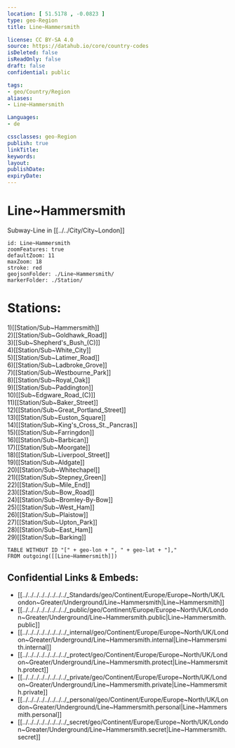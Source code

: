 ```yaml
---
location: [ 51.5178 , -0.0823 ] 
type: geo-Region
title: Line~Hammersmith

license: CC BY-SA 4.0
source: https://datahub.io/core/country-codes
isDeleted: false
isReadOnly: false
draft: false
confidential: public

tags:
- geo/Country/Region
aliases:
- Line~Hammersmith

Languages:
- de

cssclasses: geo-Region
publish: true
linkTitle: 
keywords: 
layout: 
publishDate: 
expiryDate: 
---
```


# Line~Hammersmith

Subway-Line in [[../../City/City~London]] 


```leaflet
id: Line~Hammersmith
zoomFeatures: true 
defaultZoom: 11 
maxZoom: 18
stroke: red
geojsonFolder: ./Line~Hammersmith/
markerFolder: ./Station/
```


# Stations:
1)[[Station/Sub~Hammersmith]]  
2)[[Station/Sub~Goldhawk_Road]]  
3)[[Sub~Shepherd's_Bush_(C)]]  
4)[[Station/Sub~White_City]]  
5)[[Station/Sub~Latimer_Road]]  
6)[[Station/Sub~Ladbroke_Grove]]  
7)[[Station/Sub~Westbourne_Park]]  
8)[[Station/Sub~Royal_Oak]]  
9)[[Station/Sub~Paddington]]  
10)[[Sub~Edgware_Road_(C)]]  
11)[[Station/Sub~Baker_Street]]  
12)[[Station/Sub~Great_Portland_Street]]  
13)[[Station/Sub~Euston_Square]]  
14)[[Station/Sub~King's_Cross_St._Pancras]]  
15)[[Station/Sub~Farringdon]]  
16)[[Station/Sub~Barbican]]  
17)[[Station/Sub~Moorgate]]  
18)[[Station/Sub~Liverpool_Street]]  
19)[[Station/Sub~Aldgate]]  
20)[[Station/Sub~Whitechapel]]  
21)[[Station/Sub~Stepney_Green]]  
22)[[Station/Sub~Mile_End]]  
23)[[Station/Sub~Bow_Road]]  
24)[[Station/Sub~Bromley-By-Bow]]  
25)[[Station/Sub~West_Ham]]  
26)[[Station/Sub~Plaistow]]  
27)[[Station/Sub~Upton_Park]]  
28)[[Station/Sub~East_Ham]]  
29)[[Station/Sub~Barking]]  

```dataview
TABLE WITHOUT ID "[" + geo-lon + ", " + geo-lat + "],"
FROM outgoing([[Line~Hammersmith]])
```



## Confidential Links & Embeds: 
- [[../../../../../../../../_Standards/geo/Continent/Europe/Europe~North/UK/London~Greater/Underground/Line~Hammersmith|Line~Hammersmith]] 
- [[../../../../../../../../_public/geo/Continent/Europe/Europe~North/UK/London~Greater/Underground/Line~Hammersmith.public|Line~Hammersmith.public]] 
- [[../../../../../../../../_internal/geo/Continent/Europe/Europe~North/UK/London~Greater/Underground/Line~Hammersmith.internal|Line~Hammersmith.internal]] 
- [[../../../../../../../../_protect/geo/Continent/Europe/Europe~North/UK/London~Greater/Underground/Line~Hammersmith.protect|Line~Hammersmith.protect]] 
- [[../../../../../../../../_private/geo/Continent/Europe/Europe~North/UK/London~Greater/Underground/Line~Hammersmith.private|Line~Hammersmith.private]] 
- [[../../../../../../../../_personal/geo/Continent/Europe/Europe~North/UK/London~Greater/Underground/Line~Hammersmith.personal|Line~Hammersmith.personal]] 
- [[../../../../../../../../_secret/geo/Continent/Europe/Europe~North/UK/London~Greater/Underground/Line~Hammersmith.secret|Line~Hammersmith.secret]] 
